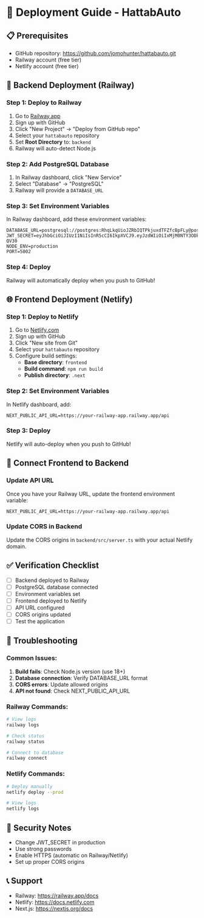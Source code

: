 # 🚀 Deployment Guide - HattabAuto

## 📋 Prerequisites
- GitHub repository: https://github.com/jomohunter/hattabauto.git
- Railway account (free tier)
- Netlify account (free tier)

## 🔧 Backend Deployment (Railway)

### Step 1: Deploy to Railway
1. Go to [Railway.app](https://railway.app)
2. Sign up with GitHub
3. Click "New Project" → "Deploy from GitHub repo"
4. Select your `hattabauto` repository
5. Set **Root Directory** to: `backend`
6. Railway will auto-detect Node.js

### Step 2: Add PostgreSQL Database
1. In Railway dashboard, click "New Service"
2. Select "Database" → "PostgreSQL"
3. Railway will provide a `DATABASE_URL`

### Step 3: Set Environment Variables
In Railway dashboard, add these environment variables:
```env
DATABASE_URL=postgresql://postgres:RhqLkqUioJZRbIQTPkjuxdTFZfcBpFLy@postgres.railway.internal:5432/railway
JWT_SECRET=eyJhbGciOiJIUzI1NiIsInR5cCI6IkpXVCJ9.eyJzdWIiOiIxMjM0NTY3ODkwIiwibmFtZSI6IkpvaG4gRG9lIiwiYWRtaW4iOnRydWUsImlhdCI6MTUxNjIzOTAyMn0.KMUFsIDTnFmyG3nMiGM6H9FNFUROf3wh7SmqJp-QV30
NODE_ENV=production
PORT=5002
```

### Step 4: Deploy
Railway will automatically deploy when you push to GitHub!

## 🌐 Frontend Deployment (Netlify)

### Step 1: Deploy to Netlify
1. Go to [Netlify.com](https://netlify.com)
2. Sign up with GitHub
3. Click "New site from Git"
4. Select your `hattabauto` repository
5. Configure build settings:
   - **Base directory**: `frontend`
   - **Build command**: `npm run build`
   - **Publish directory**: `.next`

### Step 2: Set Environment Variables
In Netlify dashboard, add:
```env
NEXT_PUBLIC_API_URL=https://your-railway-app.railway.app/api
```

### Step 3: Deploy
Netlify will auto-deploy when you push to GitHub!

## 🔗 Connect Frontend to Backend

### Update API URL
Once you have your Railway URL, update the frontend environment variable:
```env
NEXT_PUBLIC_API_URL=https://your-railway-app.railway.app/api
```

### Update CORS in Backend
Update the CORS origins in `backend/src/server.ts` with your actual Netlify domain.

## ✅ Verification Checklist

- [ ] Backend deployed to Railway
- [ ] PostgreSQL database connected
- [ ] Environment variables set
- [ ] Frontend deployed to Netlify
- [ ] API URL configured
- [ ] CORS origins updated
- [ ] Test the application

## 🐛 Troubleshooting

### Common Issues:
1. **Build fails**: Check Node.js version (use 18+)
2. **Database connection**: Verify DATABASE_URL format
3. **CORS errors**: Update allowed origins
4. **API not found**: Check NEXT_PUBLIC_API_URL

### Railway Commands:
```bash
# View logs
railway logs

# Check status
railway status

# Connect to database
railway connect
```

### Netlify Commands:
```bash
# Deploy manually
netlify deploy --prod

# View logs
netlify logs
```

## 🔐 Security Notes
- Change JWT_SECRET in production
- Use strong passwords
- Enable HTTPS (automatic on Railway/Netlify)
- Set up proper CORS origins

## 📞 Support
- Railway: https://railway.app/docs
- Netlify: https://docs.netlify.com
- Next.js: https://nextjs.org/docs 